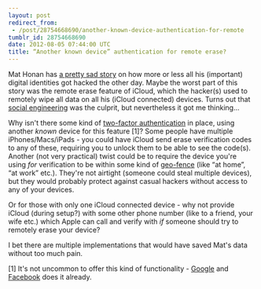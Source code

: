 ```yaml
---
layout: post
redirect_from:
 - /post/28754668690/another-known-device-authentication-for-remote
tumblr_id: 28754668690
date: 2012-08-05 07:44:00 UTC
title: “Another known device” authentication for remote erase?
---
```


Mat Honan has [a pretty sad story](http://www.emptyage.com/post/28679875595/yes-i-was-hacked-hard) on how more or less all his (important) digital identities got hacked the other day. Maybe the worst part of this story was the remote erase feature of iCloud, which the hacker(s) used to remotely wipe all data on all his (iCloud connected) devices. Turns out that [social engineering](http://en.wikipedia.org/wiki/Social_engineering_(security)) was the culprit, but nevertheless it got me thinking...

Why isn't there some kind of [two-factor authentication](http://en.wikipedia.org/wiki/Two-factor_authentication) in place, using another _known_ device for this feature [1]? Some people have multiple iPhones/Macs/iPads - you could have iCloud send erase verification codes to any of these, requiring you to unlock them to be able to see the code(s). Another (not very practical) twist could be to require the device you're using _for_ verification to be within some kind of [geo-fence](http://en.wikipedia.org/wiki/Geo-fence) (like “at home”, “at work” etc.). They're not airtight (someone could steal multiple devices), but they would probably protect against casual hackers without access to any of your devices.

Or for those with only one iCloud connected device - why not provide iCloud (during setup?) with some other phone number (like to a friend, your wife etc.) which Apple can call and verify with _if_ someone should try to remotely erase your device?

I bet there are multiple implementations that would have saved Mat's data without too much pain.

[1] It's not uncommon to offer this kind of functionality - [Google](http://support.google.com/accounts/bin/answer.py?hl=en&answer=180744) and [Facebook](http://scoop.intel.com/increasing-facebook-security-with-an-sms-password/) does it already.
